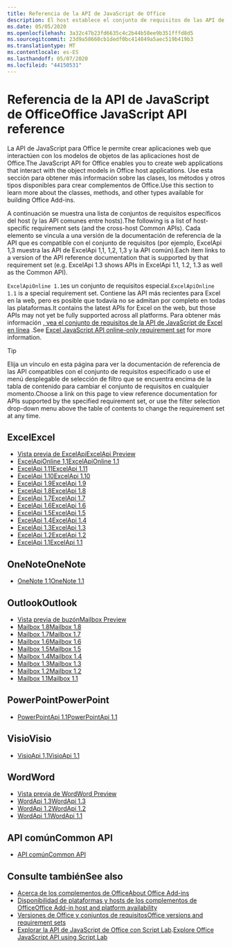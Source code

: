 ```yaml
---
title: Referencia de la API de JavaScript de Office
description: El host establece el conjunto de requisitos de las API de JavaScript de Office.
ms.date: 05/05/2020
ms.openlocfilehash: 3a32c47b23fd6635c4c2b44b58ee9b351fffd8d5
ms.sourcegitcommit: 23d9a58660cb1dedf0bc414849a5aec519b419b3
ms.translationtype: MT
ms.contentlocale: es-ES
ms.lasthandoff: 05/07/2020
ms.locfileid: "44150531"
---
```

# <a name="office-javascript-api-reference"></a><span data-ttu-id="bc4fe-103">Referencia de la API de JavaScript de Office</span><span class="sxs-lookup"><span data-stu-id="bc4fe-103">Office JavaScript API reference</span></span>

<span data-ttu-id="bc4fe-104">La API de JavaScript para Office le permite crear aplicaciones web que interactúen con los modelos de objetos de las aplicaciones host de Office.</span><span class="sxs-lookup"><span data-stu-id="bc4fe-104">The JavaScript API for Office enables you to create web applications that interact with the object models in Office host applications.</span></span> <span data-ttu-id="bc4fe-105">Use esta sección para obtener más información sobre las clases, los métodos y otros tipos disponibles para crear complementos de Office.</span><span class="sxs-lookup"><span data-stu-id="bc4fe-105">Use this section to learn more about the classes, methods, and other types available for building Office Add-ins.</span></span>

<span data-ttu-id="bc4fe-106">A continuación se muestra una lista de conjuntos de requisitos específicos del host (y las API comunes entre hosts).</span><span class="sxs-lookup"><span data-stu-id="bc4fe-106">The following is a list of host-specific requirement sets (and the cross-host Common APIs).</span></span> <span data-ttu-id="bc4fe-107">Cada elemento se vincula a una versión de la documentación de referencia de la API que es compatible con el conjunto de requisitos (por ejemplo, ExcelApi 1,3 muestra las API de ExcelApi 1,1, 1,2, 1,3 y la API común).</span><span class="sxs-lookup"><span data-stu-id="bc4fe-107">Each item links to a version of the API reference documentation that is supported by that requirement set (e.g. ExcelApi 1.3 shows APIs in ExcelApi 1.1, 1.2, 1.3 as well as the Common API).</span></span>

<span data-ttu-id="bc4fe-108">`ExcelApiOnline 1.1`es un conjunto de requisitos especial.</span><span class="sxs-lookup"><span data-stu-id="bc4fe-108">`ExcelApiOnline 1.1` is a special requirement set.</span></span> <span data-ttu-id="bc4fe-109">Contiene las API más recientes para Excel en la web, pero es posible que todavía no se admitan por completo en todas las plataformas.</span><span class="sxs-lookup"><span data-stu-id="bc4fe-109">It contains the latest APIs for Excel on the web, but those APIs may not yet be fully supported across all platforms.</span></span> <span data-ttu-id="bc4fe-110">Para obtener más información [, vea el conjunto de requisitos de la API de JavaScript de Excel en línea](/office/dev/add-ins/reference/requirement-sets/excel-api-online-requirement-set) .</span><span class="sxs-lookup"><span data-stu-id="bc4fe-110">See [Excel JavaScript API online-only requirement set](/office/dev/add-ins/reference/requirement-sets/excel-api-online-requirement-set) for more information.</span></span>

> [!TIP]
> <span data-ttu-id="bc4fe-111">Elija un vínculo en esta página para ver la documentación de referencia de las API compatibles con el conjunto de requisitos especificado o use el menú desplegable de selección de filtro que se encuentra encima de la tabla de contenido para cambiar el conjunto de requisitos en cualquier momento.</span><span class="sxs-lookup"><span data-stu-id="bc4fe-111">Choose a link on this page to view reference documentation for APIs supported by the specified requirement set, or use the filter selection drop-down menu above the table of contents to change the requirement set at any time.</span></span>

## <a name="excel"></a><span data-ttu-id="bc4fe-112">Excel</span><span class="sxs-lookup"><span data-stu-id="bc4fe-112">Excel</span></span>

- [<span data-ttu-id="bc4fe-113">Vista previa de ExcelApi</span><span class="sxs-lookup"><span data-stu-id="bc4fe-113">ExcelApi Preview</span></span>](/javascript/api/excel?view=excel-js-preview)
- [<span data-ttu-id="bc4fe-114">ExcelApiOnline 1,1</span><span class="sxs-lookup"><span data-stu-id="bc4fe-114">ExcelApiOnline 1.1</span></span>](/javascript/api/excel?view=excel-js-online)
- [<span data-ttu-id="bc4fe-115">ExcelApi 1,11</span><span class="sxs-lookup"><span data-stu-id="bc4fe-115">ExcelApi 1.11</span></span>](/javascript/api/excel?view=excel-js-1.11)
- [<span data-ttu-id="bc4fe-116">ExcelApi 1.10</span><span class="sxs-lookup"><span data-stu-id="bc4fe-116">ExcelApi 1.10</span></span>](/javascript/api/excel?view=excel-js-1.10)
- [<span data-ttu-id="bc4fe-117">ExcelApi 1.9</span><span class="sxs-lookup"><span data-stu-id="bc4fe-117">ExcelApi 1.9</span></span>](/javascript/api/excel?view=excel-js-1.9)
- [<span data-ttu-id="bc4fe-118">ExcelApi 1.8</span><span class="sxs-lookup"><span data-stu-id="bc4fe-118">ExcelApi 1.8</span></span>](/javascript/api/excel?view=excel-js-1.8)
- [<span data-ttu-id="bc4fe-119">ExcelApi 1.7</span><span class="sxs-lookup"><span data-stu-id="bc4fe-119">ExcelApi 1.7</span></span>](/javascript/api/excel?view=excel-js-1.7)
- [<span data-ttu-id="bc4fe-120">ExcelApi 1.6</span><span class="sxs-lookup"><span data-stu-id="bc4fe-120">ExcelApi 1.6</span></span>](/javascript/api/excel?view=excel-js-1.6)
- [<span data-ttu-id="bc4fe-121">ExcelApi 1.5</span><span class="sxs-lookup"><span data-stu-id="bc4fe-121">ExcelApi 1.5</span></span>](/javascript/api/excel?view=excel-js-1.5)
- [<span data-ttu-id="bc4fe-122">ExcelApi 1.4</span><span class="sxs-lookup"><span data-stu-id="bc4fe-122">ExcelApi 1.4</span></span>](/javascript/api/excel?view=excel-js-1.4)
- [<span data-ttu-id="bc4fe-123">ExcelApi 1.3</span><span class="sxs-lookup"><span data-stu-id="bc4fe-123">ExcelApi 1.3</span></span>](/javascript/api/excel?view=excel-js-1.3)
- [<span data-ttu-id="bc4fe-124">ExcelApi 1.2</span><span class="sxs-lookup"><span data-stu-id="bc4fe-124">ExcelApi 1.2</span></span>](/javascript/api/excel?view=excel-js-1.2)
- [<span data-ttu-id="bc4fe-125">ExcelApi 1.1</span><span class="sxs-lookup"><span data-stu-id="bc4fe-125">ExcelApi 1.1</span></span>](/javascript/api/excel?view=excel-js-1.1)

## <a name="onenote"></a><span data-ttu-id="bc4fe-126">OneNote</span><span class="sxs-lookup"><span data-stu-id="bc4fe-126">OneNote</span></span>

- [<span data-ttu-id="bc4fe-127">OneNote 1,1</span><span class="sxs-lookup"><span data-stu-id="bc4fe-127">OneNote 1.1</span></span>](/javascript/api/onenote?view=onenote-js-1.1)

## <a name="outlook"></a><span data-ttu-id="bc4fe-128">Outlook</span><span class="sxs-lookup"><span data-stu-id="bc4fe-128">Outlook</span></span>

- [<span data-ttu-id="bc4fe-129">Vista previa de buzón</span><span class="sxs-lookup"><span data-stu-id="bc4fe-129">Mailbox Preview</span></span>](/javascript/api/outlook?view=outlook-js-preview)
- [<span data-ttu-id="bc4fe-130">Mailbox 1.8</span><span class="sxs-lookup"><span data-stu-id="bc4fe-130">Mailbox 1.8</span></span>](/javascript/api/outlook?view=outlook-js-1.8)
- [<span data-ttu-id="bc4fe-131">Mailbox 1.7</span><span class="sxs-lookup"><span data-stu-id="bc4fe-131">Mailbox 1.7</span></span>](/javascript/api/outlook?view=outlook-js-1.7)
- [<span data-ttu-id="bc4fe-132">Mailbox 1.6</span><span class="sxs-lookup"><span data-stu-id="bc4fe-132">Mailbox 1.6</span></span>](/javascript/api/outlook?view=outlook-js-1.6)
- [<span data-ttu-id="bc4fe-133">Mailbox 1.5</span><span class="sxs-lookup"><span data-stu-id="bc4fe-133">Mailbox 1.5</span></span>](/javascript/api/outlook?view=outlook-js-1.5)
- [<span data-ttu-id="bc4fe-134">Mailbox 1.4</span><span class="sxs-lookup"><span data-stu-id="bc4fe-134">Mailbox 1.4</span></span>](/javascript/api/outlook?view=outlook-js-1.4)
- [<span data-ttu-id="bc4fe-135">Mailbox 1.3</span><span class="sxs-lookup"><span data-stu-id="bc4fe-135">Mailbox 1.3</span></span>](/javascript/api/outlook?view=outlook-js-1.3)
- [<span data-ttu-id="bc4fe-136">Mailbox 1.2</span><span class="sxs-lookup"><span data-stu-id="bc4fe-136">Mailbox 1.2</span></span>](/javascript/api/outlook?view=outlook-js-1.2)
- [<span data-ttu-id="bc4fe-137">Mailbox 1.1</span><span class="sxs-lookup"><span data-stu-id="bc4fe-137">Mailbox 1.1</span></span>](/javascript/api/outlook?view=outlook-js-1.1)

## <a name="powerpoint"></a><span data-ttu-id="bc4fe-138">PowerPoint</span><span class="sxs-lookup"><span data-stu-id="bc4fe-138">PowerPoint</span></span>

- [<span data-ttu-id="bc4fe-139">PowerPointApi 1.1</span><span class="sxs-lookup"><span data-stu-id="bc4fe-139">PowerPointApi 1.1</span></span>](/javascript/api/powerpoint?view=powerpoint-js-1.1)

## <a name="visio"></a><span data-ttu-id="bc4fe-140">Visio</span><span class="sxs-lookup"><span data-stu-id="bc4fe-140">Visio</span></span>

- [<span data-ttu-id="bc4fe-141">VisioApi 1,1</span><span class="sxs-lookup"><span data-stu-id="bc4fe-141">VisioApi 1.1</span></span>](/javascript/api/visio?view=visio-js-1.1)

## <a name="word"></a><span data-ttu-id="bc4fe-142">Word</span><span class="sxs-lookup"><span data-stu-id="bc4fe-142">Word</span></span>

- [<span data-ttu-id="bc4fe-143">Vista previa de Word</span><span class="sxs-lookup"><span data-stu-id="bc4fe-143">Word Preview</span></span>](/javascript/api/word?view=word-js-preview)
- [<span data-ttu-id="bc4fe-144">WordApi 1.3</span><span class="sxs-lookup"><span data-stu-id="bc4fe-144">WordApi 1.3</span></span>](/javascript/api/word?view=word-js-1.3)
- [<span data-ttu-id="bc4fe-145">WordApi 1.2</span><span class="sxs-lookup"><span data-stu-id="bc4fe-145">WordApi 1.2</span></span>](/javascript/api/word?view=word-js-1.2)
- [<span data-ttu-id="bc4fe-146">WordApi 1.1</span><span class="sxs-lookup"><span data-stu-id="bc4fe-146">WordApi 1.1</span></span>](/javascript/api/word?view=word-js-1.1)

## <a name="common-api"></a><span data-ttu-id="bc4fe-147">API común</span><span class="sxs-lookup"><span data-stu-id="bc4fe-147">Common API</span></span>

- [<span data-ttu-id="bc4fe-148">API común</span><span class="sxs-lookup"><span data-stu-id="bc4fe-148">Common API</span></span>](/javascript/api/office?view=common-js)

## <a name="see-also"></a><span data-ttu-id="bc4fe-149">Consulte también</span><span class="sxs-lookup"><span data-stu-id="bc4fe-149">See also</span></span>

- [<span data-ttu-id="bc4fe-150">Acerca de los complementos de Office</span><span class="sxs-lookup"><span data-stu-id="bc4fe-150">About Office Add-ins</span></span>](/office/dev/add-ins/overview)
- [<span data-ttu-id="bc4fe-151">Disponibilidad de plataformas y hosts de los complementos de Office</span><span class="sxs-lookup"><span data-stu-id="bc4fe-151">Office Add-in host and platform availability</span></span>](/office/dev/add-ins/overview/office-add-in-availability)
- [<span data-ttu-id="bc4fe-152">Versiones de Office y conjuntos de requisitos</span><span class="sxs-lookup"><span data-stu-id="bc4fe-152">Office versions and requirement sets</span></span>](/office/dev/add-ins/develop/office-versions-and-requirement-sets)
- <span data-ttu-id="bc4fe-153">[Explorar la API de JavaScript de Office con Script Lab](/office/dev/add-ins/overview/explore-with-script-lab).</span><span class="sxs-lookup"><span data-stu-id="bc4fe-153">[Explore Office JavaScript API using Script Lab](/office/dev/add-ins/overview/explore-with-script-lab)</span></span>
